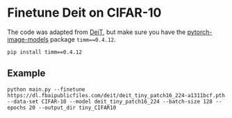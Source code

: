 # Finetune Deit on CIFAR-10

The code was adapted from [DeiT](https://github.com/facebookresearch/deit), but make sure you have the [pytorch-image-models](https://github.com/rwightman/pytorch-image-models) package `timm==0.4.12`.

```
pip install timm==0.4.12
```

## Example


```
python main.py --finetune https://dl.fbaipublicfiles.com/deit/deit_tiny_patch16_224-a1311bcf.pth --data-set CIFAR-10 --model deit_tiny_patch16_224 --batch-size 128 --epochs 20 --output_dir tiny_CIFAR10
```


